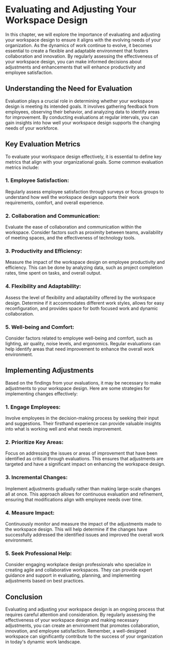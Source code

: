 Evaluating and Adjusting Your Workspace Design
=========================================================

In this chapter, we will explore the importance of evaluating and adjusting your workspace design to ensure it aligns with the evolving needs of your organization. As the dynamics of work continue to evolve, it becomes essential to create a flexible and adaptable environment that fosters collaboration and innovation. By regularly assessing the effectiveness of your workspace design, you can make informed decisions about adjustments and enhancements that will enhance productivity and employee satisfaction.

Understanding the Need for Evaluation
-------------------------------------

Evaluation plays a crucial role in determining whether your workspace design is meeting its intended goals. It involves gathering feedback from employees, observing their behavior, and analyzing data to identify areas for improvement. By conducting evaluations at regular intervals, you can gain insights into how well your workspace design supports the changing needs of your workforce.

Key Evaluation Metrics
----------------------

To evaluate your workspace design effectively, it is essential to define key metrics that align with your organizational goals. Some common evaluation metrics include:

### 1. Employee Satisfaction:

Regularly assess employee satisfaction through surveys or focus groups to understand how well the workspace design supports their work requirements, comfort, and overall experience.

### 2. Collaboration and Communication:

Evaluate the ease of collaboration and communication within the workspace. Consider factors such as proximity between teams, availability of meeting spaces, and the effectiveness of technology tools.

### 3. Productivity and Efficiency:

Measure the impact of the workspace design on employee productivity and efficiency. This can be done by analyzing data, such as project completion rates, time spent on tasks, and overall output.

### 4. Flexibility and Adaptability:

Assess the level of flexibility and adaptability offered by the workspace design. Determine if it accommodates different work styles, allows for easy reconfiguration, and provides space for both focused work and dynamic collaboration.

### 5. Well-being and Comfort:

Consider factors related to employee well-being and comfort, such as lighting, air quality, noise levels, and ergonomics. Regular evaluations can help identify areas that need improvement to enhance the overall work environment.

Implementing Adjustments
------------------------

Based on the findings from your evaluations, it may be necessary to make adjustments to your workspace design. Here are some strategies for implementing changes effectively:

### 1. Engage Employees:

Involve employees in the decision-making process by seeking their input and suggestions. Their firsthand experience can provide valuable insights into what is working well and what needs improvement.

### 2. Prioritize Key Areas:

Focus on addressing the issues or areas of improvement that have been identified as critical through evaluations. This ensures that adjustments are targeted and have a significant impact on enhancing the workspace design.

### 3. Incremental Changes:

Implement adjustments gradually rather than making large-scale changes all at once. This approach allows for continuous evaluation and refinement, ensuring that modifications align with employee needs over time.

### 4. Measure Impact:

Continuously monitor and measure the impact of the adjustments made to the workspace design. This will help determine if the changes have successfully addressed the identified issues and improved the overall work environment.

### 5. Seek Professional Help:

Consider engaging workplace design professionals who specialize in creating agile and collaborative workspaces. They can provide expert guidance and support in evaluating, planning, and implementing adjustments based on best practices.

Conclusion
----------

Evaluating and adjusting your workspace design is an ongoing process that requires careful attention and consideration. By regularly assessing the effectiveness of your workspace design and making necessary adjustments, you can create an environment that promotes collaboration, innovation, and employee satisfaction. Remember, a well-designed workspace can significantly contribute to the success of your organization in today's dynamic work landscape.

